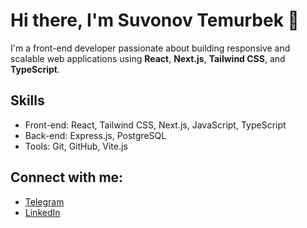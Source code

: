 # Hi there, I'm Suvonov Temurbek 👋

I'm a front-end developer passionate about building responsive and scalable web applications using **React**, **Next.js**, **Tailwind CSS**, and **TypeScript**.

## Skills
- Front-end: React, Tailwind CSS, Next.js, JavaScript, TypeScript
- Back-end: Express.js, PostgreSQL
- Tools: Git, GitHub, Vite.js

## Connect with me:
- [Telegram](https://t.me/suvonov_temurbek)
- [LinkedIn](https://www.linkedin.com/in/temurbek-suvonov-601308233/)
